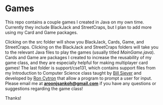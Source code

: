# Games

This repo contains a couple games I created in Java on my own time. Currently they include BlackJack and StreetCraps, but I plan to add more using my Card and Game packages.

Clicking on the src folder will show you BlackJack, Cards, Game, and StreetCraps. Clicking on the BlackJack and StreetCraps folders will take you to the relevant Java files to play the games (usually titled *MainGame.java*). Cards and Game are packages I created to increase the reusability of my game class, and they are especially helpful for making multiplayer card games! The last folder is support/cse131, which contains support files from my Introduction to Computer Science class taught by [Bill Siever](https://engineering.wustl.edu/faculty/Bill-Siever.html) and developed by [Ron Cytron](https://engineering.wustl.edu/faculty/Ron-Cytron.html) that allow a program to prompt a user for input. Please email me at **aroonjsankoh@gmail.com** if you have any questions or suggestions regarding the game class!

Thanks! 
